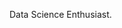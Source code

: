 Data Science Enthusiast.

<!---
yvnalv/yvnalv is a ✨ special ✨ repository because its `README.md` (this file) appears on your GitHub profile.
You can click the Preview link to take a look at your changes.
--->
